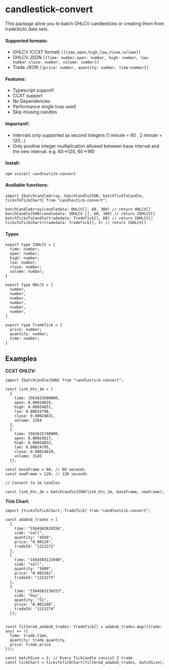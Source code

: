 # candlestick-convert

This package allow you to batch OHLCV candlesticks or creating them from trade(tick) data sets.

#### Supported formats:

- OHLCV (CCXT format) `[[time,open,high,low,close,volume]]`
- OHLCV JSON `[{time: number,open: number, high: number, low: number close: number, volume: number}]`
- Trade JSON `[{price: number, quantity: number, time:number}]`

#### Features:

- Typescript support!
- CCXT support
- No Dependencies
- Performance single loop used
- Skip missing candles

#### Important!:

- Intervals only supported as second integers (1 minute = 60 , 2 minute = 120...)
- Only positive integer multiplication allowed between base interval and the new interval. e.g. 60->120, 60->180

#### Install:

```
npm install candlestick-convert
```

#### Available functions:
```
import {batchCandleArray, batchCandleJSON, batchTickToCandle, ticksToTickChart} from "candlestick-convert";

batchCandleArray(candledata: OHLCV[], 60, 300) // return OHLCV[]
batchCandleJSON(candledata: IOHLCV [], 60, 300) // return IOHLCV[]
batchTicksToCandle(tradedata: TradeTick[], 60) // return IOHLCV[]
ticksToTickChart(tradedata: TradeTick[], 5) // return IOHLCV[]

```

#### Types
```
export type IOHLCV = {
  time: number;
  open: number;
  high: number;
  low: number;
  close: number;
  volume: number;
}

export type OHLCV = [
  number,
  number,
  number,
  number,
  number,
  number,
]

export type TradeTick = {
  price: number;
  quantity: number;
  time: number;
}
```


## Examples

**CCXT OHLCV:**

```
import {batchCandleJSON} from "candlestick-convert";

const link_btc_1m = [
  {
    time: 1563625680000,
    open: 0.00024824,
    high: 0.00024851,
    low: 0.00024798,
    close: 0.00024831,
    volume: 2264
  },
  {
    time: 1563625740000,
    open: 0.00024817,
    high: 0.00024832,
    low: 0.00024795,
    close: 0.00024828,
    volume: 3145
  }];

const baseFrame = 60; // 60 seconds
const newFrame = 120; // 120 seconds

// Convert to 2m Candles

const link_btc_2m = batchCandleJSON(link_btc_1m, baseFrame, newFrame);
```

**Tick Chart:**

```
import {ticksToTickChart, TradeTick} from "candlestick-convert";

const adabnb_trades = [
  {
    time: "1564502620356",
    side: "sell",
    quantity: "4458",
    price: "0.00224",
    tradeId: "1221272"
  },
  {
    time: "1564503133949",
    side: "sell",
    quantity: "3480",
    price: "0.002242",
    tradeId: "1221273"
  },
  {
    time: "1564503134553",
    side: "buy",
    quantity: "51",
    price: "0.002248",
    tradeId: "1221274"
  }];


const filtered_adabnb_trades: TradeTick[] = adabnb_trades.map((trade: any) => ({
  time: trade.time,
  quantity: trade.quantity,
  price: trade.price
}));

const batchSize = 2; // Every TickCandle consist 2 trade
const tickChart = ticksToTickChart(filtered_adabnb_trades, batchSize);
```
